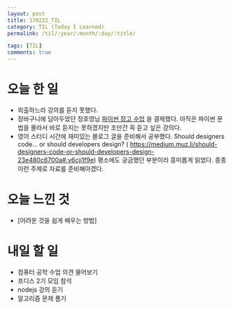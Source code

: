 ```yaml
---
layout: post
title: 170222_TIL
category: TIL (Today I Learned)
permalink: /til/:year/:month/:day/:title/

tags: [TIL]
comments: true
---
```

# 오늘 한 일
- 외출하느라 강의를 듣지 못했다.
- 장바구니에 담아두었던 정호영님 [파이썬 장고 수업](https://www.inflearn.com/course/django-%ED%8C%8C%EC%9D%B4%EC%8D%AC-%EC%9E%A5%EA%B3%A0-%EA%B0%95%EC%A2%8C/) 을 결제했다. 아직은 파이썬 문법을 몰라서 바로 듣지는 못하겠지만 조만간 꼭 듣고 싶은 강의다.
- 영어 스터디 시간에 재미있는 블로그 글을 준비해서 공부했다. Should designers code… or should developers design? ( https://medium.muz.li/should-designers-code-or-should-developers-design-23e480c6700a#.y6cji1f9e) 평소에도 궁금했던 부분이라 흥미롭게 읽었다. 종종 이런 주제로 자료를 준비해야겠다.

# 오늘 느낀 것
- [어려운 것을 쉽게 배우는 방법]

# 내일 할 일
- 컴퓨터 공학 수업 의견 물어보기
- 프디스 2기 모임 참석
- nodejs 강의 듣기
- 알고리즘 문제 풀기
